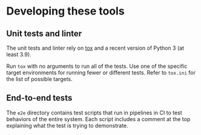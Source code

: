 # Developing these tools

## Unit tests and linter

The unit tests and linter rely on [tox](https://tox.wiki/) and a
recent version of Python 3 (at least 3.9).

Run `tox` with no arguments to run all of the tests. Use one of the
specific target environments for running fewer or different
tests. Refer to `tox.ini` for the list of possible targets.

## End-to-end tests

The `e2e` directory contains test scripts that run in pipelines in CI
to test behaviors of the entire system. Each script includes a comment
at the top explaining what the test is trying to demonstrate.
